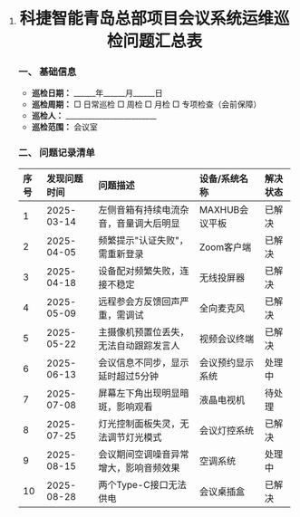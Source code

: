 1. <div align="center">
     <h1>科捷智能青岛总部项目会议系统运维巡检问题汇总表</h1>
   </div>

   ### **一、 基础信息**
   *   **巡检日期：** ______年______月______日
   *   **巡检周期：** □ 日常巡检 □ 周检 □ 月检 □ 专项检查（会前保障）
   *   **巡检人：** _________________________
   *   **巡检范围：** 会议室

   ### **二、 问题记录清单**
   | 序号 | 发现问题时间 | 问题描述                               | 设备/系统名称    | 解决状态 |
   | :--- | :----------- | :------------------------------------- | :--------------- | :------- |
   | 1    | 2025-03-14   | 左侧音箱有持续电流杂音，音量调大后明显 | MAXHUB会议平板   | 已解决   |
   | 2    | 2025-04-05   | 频繁提示"认证失败"，需重新登录         | Zoom客户端       | 已解决   |
   | 3    | 2025-04-18   | 设备配对频繁失败，连接不稳定           | 无线投屏器       | 已解决   |
   | 4    | 2025-05-09   | 远程参会方反馈回声严重，需调试         | 全向麦克风       | 已解决   |
   | 5    | 2025-05-22   | 主摄像机预置位丢失，无法自动跟踪发言人 | 视频会议终端     | 已解决   |
   | 6    | 2025-06-13   | 会议信息不同步，显示延时超过5分钟      | 会议预约显示系统 | 处理中   |
   | 7    | 2025-07-08   | 屏幕左下角出现明显暗斑，影响观看       | 液晶电视机       | 待处理   |
   | 8    | 2025-07-25   | 灯光控制面板失灵，无法调节灯光模式     | 会议灯控系统     | 已解决   |
   | 9    | 2025-08-15   | 会议期间空调噪音异常增大，影响音频效果 | 空调系统         | 处理中   |
   | 10   | 2025-08-28   | 两个Type-C接口无法供电                 | 会议桌插盒       | 已解决   |